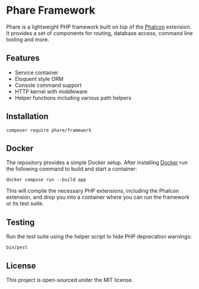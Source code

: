 # Phare Framework

Phare is a lightweight PHP framework built on top of the [Phalcon](https://phalcon.io/) extension. It provides a set of components for routing, database access, command line tooling and more.

## Features

- Service container
- Eloquent style ORM
- Console command support
- HTTP kernel with middleware
- Helper functions including various path helpers

## Installation

```
composer require phare/framework
```

## Docker

The repository provides a simple Docker setup. After installing
[Docker](https://www.docker.com/) run the following command to build and
start a container:

```
docker compose run --build app
```

This will compile the necessary PHP extensions, including the Phalcon
extension, and drop you into a container where you can run the framework
or its test suite.

## Testing

Run the test suite using the helper script to hide PHP deprecation warnings:

```
bin/pest
```

## License

This project is open-sourced under the MIT license.
